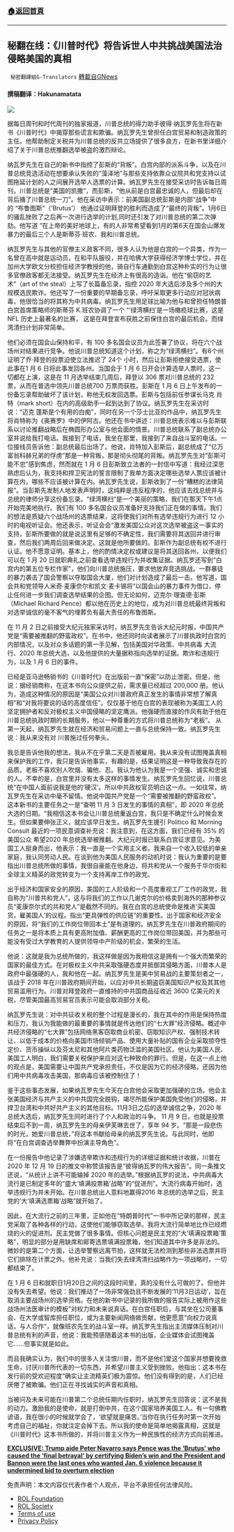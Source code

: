 ###  [:house:返回首頁](https://github.com/ourhimalayas/txt)
---


## 秘翻在线：《川普时代》将告诉世人中共挑战美国法治侵略美国的真相
` 秘密翻譯組G-Translators` [轉載自GNews](https://gnews.org/zh-hans/1638481/)

#### 撰稿翻译：Hakunamatata

![](https://assets.gnews.org/wp-content/uploads/2021/11/Snipaste_2021-11-04_20-09-35.png)

据每日周刊和时代周刊的独家报道，川普总统的得力助手彼得·纳瓦罗先生将在新书《川普时代》中揭穿那些谎言和欺骗。纳瓦罗先生曾担任白宫贸易和制造政策的主任。他帮助制定关税并为川普总统的反共立场提供了很多良方，在新书里详细介绍了关于川普总统推翻选举被盗的激烈辩论。

纳瓦罗先生在自己的新书中指控了彭斯的“背叛”。白宫内部的派系斗争，以及在川普总统竞选活动在想要承认失败的“藻泽地”与那些支持依靠众议院共和党支持以试图拖延计划的人之间展开选举人选票的计算。纳瓦罗先生在接受采访时告诉每日周刊，川普总统是“美国的凯撒”，而彭斯，“他从前是白宫最忠诚的人，但最后却在背后捅了川普总统一刀”。他在采访中表示：前美国副总统彭斯是内部“战争”中的 “布鲁图斯”（’Brutus’） 他通过证明拜登的胜利而造成了“最终的背叛”。1月6日的骚乱挫败了之后再一次进行选举的计划,同时还引发了对川普总统的第二次弹劾。他写道 “在上帝的美好地球上，有的人非常希望看到1月的第6天在国会山爆发暴力的最后三个人是斯蒂芬·班农、我和川普总统。

纳瓦罗先生与其他的官僚主义政客不同，很多人认为他是白宫的一个异类，作为一名曾在高中就是运动员，在和平队服役，并在哈佛大学获得经济学博士学位，并在加州大学欧文分校担任经济学教授的他，骑自行车通勤到白宫这种朴实的行为让很多官僚政客都无法接受。纳瓦罗先生在经济上有很高的造诣。他在“偷窃的艺术”（art of the steal）上写了长篇备忘录，指控 2020 年大选后涉及多个州的大规模选民欺诈。他还写了一份重要的早期备忘录，呼吁采取更多行动应对冠状病毒，他很恰当的将其称为中共病毒。纳瓦罗先生用足球比喻为他与和曾担任特朗普白宫首席策略师的斯蒂芬 K.班农协调了一个 “‘绿湾横扫’是一场橄榄球比赛，这是 NFL 历史上最著名的比赛， 这是在拜登宣布获胜之前保住白宫的最后机会。而绿湾清扫计划非常简单。

他们必须在国会山保持和平，有 100 多名国会议员为此签署了协议，将在六个战场州对结果进行竞争。他说川普总统知道这个计划，称之为“绿湾横扫”。有6个州证明了乔·拜登的投票迫使立法推迟了 24个 小时，然后让彭斯拒绝接受选票，使此事在1 月 6 日将此事发回各州。当国会于 1 月 6 日开会计算选举人票时，这一切都在上演，这是在 11 月选举结束几周后，拜登以 306 票对川普总统的 232 票，从而在普选中领先川普总统700 万票而获胜。彭斯在 1 月 6 日上午发布的一份备忘录帮助破坏了该计划，称他无权发回选票。彭斯与包括前任参谋长马克 肖特（mark short）在内的高级助手一起到达到了协议。纳瓦罗先生在采访时说：“迈克 蓬斯是个有用的白痴”，同时在另一个莎士比亚的作品中，纳瓦罗先生将肖特称为《奥赛罗》中的伊阿古。他还在书中讲述：川普总统表示难以与彭斯联系以讨论推翻战略后在椭圆形办公室与他会面的情景。川普总统联系了副总统办公室并说给我打电话。我接到了电话，我坐在那里，我接到了来自战斗室的电话。一位接线员告诉他：副总统最后出场了。他说，肖特加入彭斯后，副总统成了“亿万富翁科赫兄弟的俘虏”那是一种背叛，那是彻头彻尾的背叛。纳瓦罗先生对“彭斯可能不忠”感到焦虑，然而就在 1 月 6 日彭斯致立法者的一封信中写道：我经过深思熟虑后认为，我支持和捍卫宪法的誓言限制了我单方面决定哪些选举人票应该被计算在内，哪些不应该被计算在内。纳瓦罗先生说，彭斯收到了一份“糟糕的法律简报”。当彭斯先发制人地发表声明时，这纯粹是违反程序的，他应该去找总统并与总统的律师分享这份备忘录。“绿湾横扫“是一个美丽的策略，我们在那天下午1点开始完美地执行。我们有 100 多名国会议员准备好支持我们正在做的事情。我们的想法是质疑六个战场州的选票结果，这将使我们对所有选举违规行为进行 12 小时的电视听证会。他还表示，听证会会“激发美国公众对这次选举被盗这一事实的支持，彭斯所要做的就是说这里有足够的不确定性，我们需要将其送回并进行审查，然后我们两周后回来做决定。这就是他所要做的。彭斯作为副总统有权不进行认证。他不愿意证明。基本上，他的酌情决定权或建议是将其送回各州，以便我们可以在 1 月 20 日就职典礼之前查看选举违规行为并收集证据。纳瓦罗还写到“白宫内的第五位专栏作家”，他们向川普总统施压，要求他放弃竞选挑战。一群暴徒的暴力袭击了国会警察以夺取国会大厦，他们对计划造成了最后一击。他写道，国会共和党领导人米奇·麦康奈尔和凯文·麦卡锡将“以国会山的暴力事件为借口，停止任何进一步我们调查选举结果的企图。但无论如何，迈克尔·理查德·彭斯（Michael Richard Pence）都以他在历史上的地位，成为对川普总统最终背叛和对选举诚信的毫不客气的埋葬负有最大责任的布鲁图斯。

在 11 月 2 日之前接受大纪元独家采访时，纳瓦罗先生告诉大纪元时报，中国共产党是“需要被推翻的野蛮政权”。在书中，他还同时向读者展示了川普执政时白宫的内部情况，以及对众多话题的第一手见解，包括美国对华政策、中共病毒 大流行、2020 年总统大选，以及他提供的大量据称指向选举的证据。欺诈和违规行为，以及 1 月 6 日的事件。

已经是亚马逊畅销书的《川普时代》在出版前一直“保密”以防止泄密。但是，他说：据经销商称，在这本书向公众提供之前，需求量已经超过 200,000 册。他认为，造成这种情况的原因是“美国公众对川普政府真正发生的事情非常想了解真相”和“对我将要说的话的高度信任”。仅仅基于他在白宫的表现被称为美国工人的坚定拥护者和反对极权主义中国侵略的坚定鹰派。他强硬而直接的作风有助于他在川普总统执政时期的长期服务，他以一种尊重的方式将川普总统称为“老板”。 从第一天起，纳瓦罗先生就在经济和贸易问题上一直与总统保持一致。纳瓦罗先生说：我从来没有对 川普施过任何拳头。

我总是告诉他我的想法，我从不在乎第二天是否被雇用。我从来没有试图掩盖真相来保护我的工作，我只是告诉他事实，有趣的是，结果证明这是一种导致我存在的品质。老板不喜欢别人吹烟、骗他、忍。我认为他认为我是一个坚强、诚实和忠诚的人。不幸的是，白宫里并没有太多这样的事情发生。纳瓦罗先生回忆说，川普总统“在中国人面前说我是他的‘硬汉’。所以中共政权官员明白这一点。一如往常，纳瓦罗先生在采访中毫不留情。他说中国共产党是一个“需要被推翻的野蛮政权”。 这本新书的主要任务之一是“查明 11 月 3 日发生的事情的真相”，即 2020 年总统大选的日期。“我相信这本书会让川普总统重返白宫，我只是不确定什么时候会发生。但如果要伸张正义，就应该早日发生。纳瓦罗先生援引 Politico 和 Morning Consult 最近的一项民意调查补充说：我注意到，在这方面，我们已经有 35% 的美国公众 希望2020 年总统选举被推翻。大纪元时报已联系白宫征求意见。为美国工人挺身而出，他表示：我一直是一个实用主义者。我来自一个收入较低的单亲家庭，我认同劳动人民。在谈到他为美国人民服务的动机时说：我认为重要的是要指出川普总统所做的事情，我很自豪能在他身边，将共和党从一个服务于华尔街和全球主义精英的政党转变为一个支持离岸工作的政党。

出于经济和国家安全的原因，美国的工人阶级和一个高度重视工厂工作的政党，我自称为“川普共和党人”，这与将我们的工作以几谢克尔的价格卖到海外的那种参议员“麦康奈尔式的共和党人”是截然不同的。我在白宫的总统使命是推进‘买美国货，雇美国人’的议程。指出“更具弹性的供应链”的重要性。出于国家和经济安全的原因，将“我们的工作岗位带回本土”是有道理的。纳瓦罗先生在川普政府期间的任务之一是将本质上具有更高附加值、薪酬更高的工作岗位带回美国，并为那些可能没有受过大学教育的人提供领导中产阶级的机会，繁荣的生活。

他说：这就是我为总统所做的，我这样做是因为我相信这是拥有一个强大而繁荣的国家的最佳方式。在对极权主义中共采取强硬态度并抵御其侵略方面，川普本人是政府中最强硬的人，我和他在一起。纳瓦罗先生是美中贸易战的主要策划者之一，该战于 2018 年在川普政府期间开始，以应对中共长期盗窃美国知识产权及其其他贸易滥用行为。川普对拜登政府一直维持的中共国商品征收近 3600 亿美元的关税，尽管美国最高贸易官员表示可能会取消部分关税。

纳瓦罗先生说：对中共征收关税的整个过程是漫长的，我在其中的作用是保持热度和压力，我认为我能做的最重要的事情就是传达他们的“七大罪”经济侵略。概述中共经济侵略的“七大罪”包括网络黑客窃取商业机密、窃取知识产权、强制技术转让、以低于成本的价格向美国市场倾销产品、使用大量补贴的国有企业采取掠夺性定价、货币操纵以及芬太尼和其他阿片类药物泛滥的美国社区。他认为美国人民、美国工人明白，我们需要关税保护来应对这七种致命的罪行。但是，在这一点上他的观点是，美国需要让中国共产党承担责任，不仅是因为它的经济侵略，还因为他们用中共病毒攻击美国，那病毒应该被控制住了！

鉴于这些事态发展，如果纳瓦罗先生今天在白宫他会采取更加强硬的立场。他会主张美国经济与共产主义的中共国完全脱钩，竭尽所能保护美国免受他们的侵略，并捍卫台湾和中共好共产主义的其他目标。11月3日之后的选举诚信之争，2020 年总统大选后，纳瓦罗先生同时进行了个人和政治的斗争。 11 月 9 日，也就是投票结束后不到一周，纳瓦罗先生的母亲伊芙琳去世了，享年 94 岁。“那是一段悲伤的时光，她爱川普总统，”将这本书献给母亲的纳瓦罗先生说。与此同时，他即将“在白宫调查选举舞弊中扮演主导角色”。

在一份报告中他记录了涉嫌选举欺诈和违规行为的详细证据和统计收据，川普在 2020 年 12 月 19 日的推文中称赞该报告是“彼得纳瓦罗的伟大报告”。同一条推文还说，“从统计上讲不可能输掉 2020 年的选举。”根据纳瓦罗的说法，中共病毒大流行是已制定多年的“盛大‘填满投票箱’战略”的“促进剂”。大流行病毒开始时，选举违规行为并未开始。在川普总统出人意料地赢得2016 年总统的选举之后，民主党的‘大‘填满选票箱’战略”就开始了。

因此，在大流行之前的三年里，正如他在“特朗普时代”一书中所记录的那样，民主党采取了各种各样的行动，这使他们能够窃取选举。我将大流行简单地比作已经燃烧的火的促进剂。民主党做了很多事情。但核心问题是民主党的“大‘填满投票箱’策略”，明显的部分是用缺席和邮寄选票填满投票箱，他们知道其中许多是非法的。微妙的是第二个方面，让选举警察远离节拍，这样就无法检测到那些非法选票并将它们排除在计票之外。他补充说：当我们失去绿湾清扫战略作为一项战略时，一切都结束了。

在 1 月 6 日和就职日1月20日之间的这段时间里，真的没有什么可做的了。但他并没有失去希望。他说：我们推动了一场非常强劲且不断发展的‘11月3日运动’，旨在取消主要战场州的选举资格。在他的新书中记录的我所做的报告实际上被用作这些战场州法医审计的模板”对权力和未来说真话。在白宫任职后，与其坐在公司董事会、在大学或智库担任职位，或为主要新闻网络做贡献，他更愿意“向权力说真话，与人合作”，就像班农先生的战斗室一样。纳瓦罗先生指出主流媒体压制对川普总统有利的声音，他说：我能预感随着这本书的出版，企业媒体会试图掩盖它……但事实就是如此。

而且我确实认为，我们中的很多人关注恨川普，而不是他们爱这个国家并想要挽救生命，讨厌川普所代表的一切东西，并希望川普主义受到挫败。他指出：这本书在发行前的受欢迎程度“确实让主流精英们极为震惊。他们没有得到的是，人们已经厌倦了被欺骗。他们正在寻找诚实的声音和真相。

当被问及未来可能在川普第二个总统任期内任职时，纳瓦罗先生回答说：这不是我的动力。激励我的是使命，就是打倒中共，在这个国家培养美国工人。有一句佛教谚语，我在很小的时候就学会了，‘欲望就是痛苦。’当你在执行任务时第一次开始考虑自己的福祉，你就注定会掉下去。所以我的使命是简单地揭露真相，这就是《川普时代》这本书所做的，并将川普主义作为一种民族性的经济方式向前推进。

[**EXCLUSIVE: Trump aide Peter Navarro says Pence was the ‘Brutus’ who caused the ‘final betrayal’ by certifying Biden’s win and the President and Bannon were the last ones who wanted Jan. 6 violence because it undermined bid to overturn election**](https://www.dailymail.co.uk/news/article-10153513/Pence-Brutus-caused-final-betrayal-Caesar-Trump-Peter-Navarro-writes.html)

 

免责声明：本文内容仅代表作者个人观点，平台不承担任何法律风险。

- [ROL Foundation](https://rolfoundation.org/)
- [ROL Society](https://rolsociety.org/)
- [Terms of use](https://gnews.org/terms-of-use-3/)
- [Privacy Policy](https://gnews.org/privacy-policy/)
